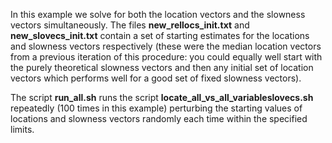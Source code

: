 
In this example we solve for both the location vectors and the slowness vectors
simultaneously. The files **new_rellocs_init.txt** and **new_slovecs_init.txt** contain a
set of starting estimates for the locations and slowness vectors respectively
(these were the median location vectors from a previous iteration of this procedure:
you could equally well start with the purely theoretical slowness vectors and
then any initial set of location vectors which performs well for a good set of
fixed slowness vectors).

The script **run_all.sh** runs the script **locate_all_vs_all_variableslovecs.sh**
repeatedly (100 times in this example) perturbing the starting values of locations
and slowness vectors randomly each time within the specified limits.
